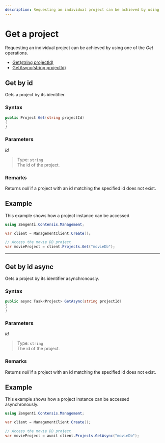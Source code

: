 ```yaml
---
description: Requesting an individual project can be achieved by using one of the Get operations.
---
```

# Get a project

Requesting an individual project can be achieved by using one of the *Get* operations.

* [Get(string projectId)](#get-by-id)
* [GetAsync(string projectId)](#get-by-id-async)

## Get by id

Gets a project by its identifier.

### Syntax

```cs
public Project Get(string projectId)
{
}
```

### Parameters

*id*
> Type: `string`  
> The id of the project.

### Remarks

Returns *null* if a project with an id matching the specified id does not exist.

## Example

This example shows how a project instance can be accessed.

```cs
using Zengenti.Contensis.Management;

var client = ManagementClient.Create();

// Access the movie DB project
var movieProject = client.Projects.Get("movieDb");
```

---




## Get by id async

Gets a project by its identifier asynchronously.

### Syntax

```cs
public async Task<Project> GetAsync(string projectId)
{
}
```

### Parameters

*id*
> Type: `string`  
> The id of the project.

### Remarks

Returns *null* if a project with an id matching the specified id does not exist.

## Example

This example shows how a project instance can be accessed asynchronously.

```cs
using Zengenti.Contensis.Management;

var client = ManagementClient.Create();

// Access the movie DB project
var movieProject = await client.Projects.GetAsync("movieDb");
```
